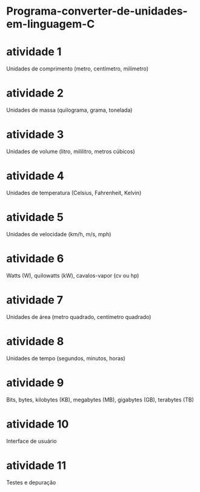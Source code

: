 # Programa-converter-de-unidades-em-linguagem-C

# atividade 1
Unidades de comprimento (metro, centímetro, milímetro)

# atividade 2
Unidades de massa (quilograma, grama, tonelada)

# atividade 3
Unidades de volume (litro, mililitro, metros cúbicos)

# atividade 4
Unidades de temperatura (Celsius, Fahrenheit, Kelvin)

# atividade 5
Unidades de velocidade (km/h, m/s, mph)

# atividade 6
Watts (W), quilowatts (kW), cavalos-vapor (cv ou hp)

# atividade 7
Unidades de área (metro quadrado, centímetro quadrado)

# atividade 8
Unidades de tempo (segundos, minutos, horas)

# atividade 9
Bits, bytes, kilobytes (KB), megabytes (MB), gigabytes (GB), terabytes (TB)

# atividade 10
Interface de usuário

# atividade 11
Testes e depuração
